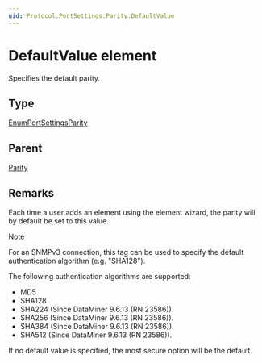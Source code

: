 ```yaml
---
uid: Protocol.PortSettings.Parity.DefaultValue
---
```


# DefaultValue element

Specifies the default parity.

## Type

[EnumPortSettingsParity](xref:Protocol-EnumPortSettingsParity)

## Parent

[Parity](xref:Protocol.PortSettings.Parity)

## Remarks

Each time a user adds an element using the element wizard, the parity will by default be set to this value.


> [!NOTE]
> For an SNMPv3 connection, this tag can be used to specify the default authentication algorithm (e.g. "SHA128").
>
>The following authentication algorithms are supported:
>
> - MD5
> - SHA128
> - SHA224 (Since DataMiner 9.6.13 (RN 23586)).
> - SHA256 (Since DataMiner 9.6.13 (RN 23586)).
> - SHA384 (Since DataMiner 9.6.13 (RN 23586)).
> - SHA512 (Since DataMiner 9.6.13 (RN 23586)).
>
> If no default value is specified, the most secure option will be the default.
